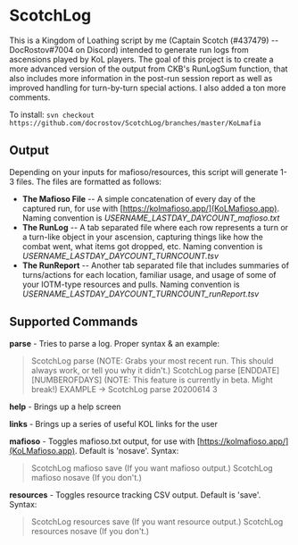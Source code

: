 # ScotchLog
This is a Kingdom of Loathing script by me (Captain Scotch (#437479) -- DocRostov#7004 on Discord) intended to generate run logs from ascensions played by KoL players. The goal of this project is to create a more advanced version of the output from CKB's RunLogSum function, that also includes more information in the post-run session report as well as improved handling for turn-by-turn special actions. I also added a ton more comments. 

To install:
`svn checkout https://github.com/docrostov/ScotchLog/branches/master/KoLmafia`

## Output
Depending on your inputs for mafioso/resources, this script will generate 1-3 files. The files are formatted as follows:

  - **The Mafioso File** -- A simple concatenation of every day of the captured run, for use with [https://kolmafioso.app/](KoLMafioso.app). Naming convention is *USERNAME_LASTDAY_DAYCOUNT_mafioso.txt*
  - **The RunLog** -- A tab separated file where each row represents a turn or a turn-like object in your ascension, capturing things like how the combat went, what items got dropped, etc. Naming convention is *USERNAME_LASTDAY_DAYCOUNT_TURNCOUNT.tsv*
  - **The RunReport** -- Another tab separated file that includes summaries of turns/actions for each location, familiar usage, and usage of some of your IOTM-type resources and pulls. Naming convention is *USERNAME_LASTDAY_DAYCOUNT_TURNCOUNT_runReport.tsv*

## Supported Commands
**parse** - Tries to parse a log. Proper syntax & an example:
> ScotchLog parse (NOTE: Grabs your most recent run. This should always work, or tell you why it didn't.)
> ScotchLog parse [ENDDATE] [NUMBEROFDAYS] (NOTE: This feature is currently in beta. Might break!)
> EXAMPLE -> ScotchLog parse 20200614 3

**help** - Brings up a help screen

**links** - Brings up a series of useful KOL links for the user

**mafioso** - Toggles mafioso.txt output, for use with [https://kolmafioso.app/](KoLMafioso.app). Default is 'nosave'. Syntax:
> ScotchLog mafioso save (If you want mafioso output.)
> ScotchLog mafioso nosave (If you don't.)

**resources** - Toggles resource tracking CSV output. Default is 'save'. Syntax:
> ScotchLog resources save (If you want resource output.)
> ScotchLog resources nosave (If you don't.)
